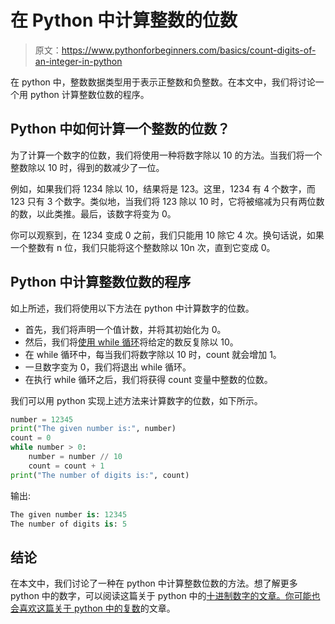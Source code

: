 # 在 Python 中计算整数的位数

> 原文：<https://www.pythonforbeginners.com/basics/count-digits-of-an-integer-in-python>

在 python 中，整数数据类型用于表示正整数和负整数。在本文中，我们将讨论一个用 python 计算整数位数的程序。

## Python 中如何计算一个整数的位数？

为了计算一个数字的位数，我们将使用一种将数字除以 10 的方法。当我们将一个整数除以 10 时，得到的数减少了一位。

例如，如果我们将 1234 除以 10，结果将是 123。这里，1234 有 4 个数字，而 123 只有 3 个数字。类似地，当我们将 123 除以 10 时，它将被缩减为只有两位数的数，以此类推。最后，该数字将变为 0。

你可以观察到，在 1234 变成 0 之前，我们只能用 10 除它 4 次。换句话说，如果一个整数有 n 位，我们只能将这个整数除以 10n 次，直到它变成 0。

## Python 中计算整数位数的程序

如上所述，我们将使用以下方法在 python 中计算数字的位数。

*   首先，我们将声明一个值计数，并将其初始化为 0。
*   然后，我们将[使用 while 循环](https://www.pythonforbeginners.com/loops/python-while-loop)将给定的数反复除以 10。
*   在 while 循环中，每当我们将数字除以 10 时，count 就会增加 1。
*   一旦数字变为 0，我们将退出 while 循环。
*   在执行 while 循环之后，我们将获得 count 变量中整数的位数。

我们可以用 python 实现上述方法来计算数字的位数，如下所示。

```py
number = 12345
print("The given number is:", number)
count = 0
while number > 0:
    number = number // 10
    count = count + 1
print("The number of digits is:", count)
```

输出:

```py
The given number is: 12345
The number of digits is: 5
```

## 结论

在本文中，我们讨论了一种在 python 中计算整数位数的方法。想了解更多 python 中的数字，可以阅读这篇关于 python 中的[十进制数字的文章。你可能也会喜欢这篇关于 python 中的复数](https://www.pythonforbeginners.com/basics/decimal-module-in-python)的文章。